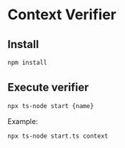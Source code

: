 # Context Verifier

## Install

```bash
npm install
```

## Execute verifier

```bash
npx ts-node start {name}
```

Example: 

```bash
npx ts-node start.ts context
```